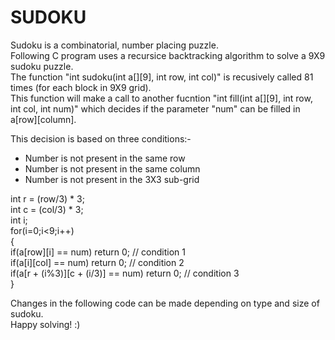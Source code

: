 # SUDOKU
Sudoku is a combinatorial, number placing puzzle.  
Following C program uses a recursice backtracking algorithm to solve a 9X9 sudoku puzzle.  
The function "int sudoku(int a[][9], int row, int col)" is recusively called 81 times (for each block in 9X9 grid).  
This function will make a call to another fucntion "int fill(int a[][9], int row, int col, int num)" which decides if the parameter "num" can be filled in a[row][column].  
  
  
This decision is based on three conditions:-
- Number is not present in the same row 
- Number is not present in the same column
- Number is not present in the 3X3 sub-grid   
  
int r = (row/3) * 3;  
int c = (col/3) * 3;  
int i;  
for(i=0;i<9;i++)  
{  
if(a[row][i] == num) return 0; // condition 1  
if(a[i][col] == num) return 0; // condition 2  
if(a[r + (i%3)][c + (i/3)] == num) return 0; // condition 3  
}  
  
 Changes in the following code can be made depending on type and size of sudoku.  
 Happy solving! :)
